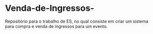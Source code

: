 # Venda-de-Ingressos-
Repositório para o trabalho de ES, no qual consiste em criar um sistema para compra e venda de ingressos para um evento.

